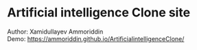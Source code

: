 # Artificial intelligence Clone site
Author: Xamidullayev Ammoriddin
<br>
Demo: https://ammoriddin.github.io/ArtificialintelligenceClone/
